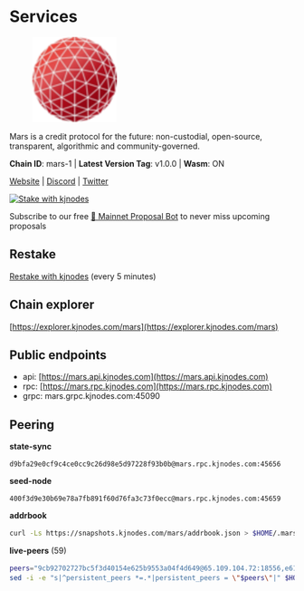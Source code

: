 # Services

<figure><img src="https://raw.githubusercontent.com/kj89/cosmos-images/main/logos/mars.png" width="150" alt=""><figcaption></figcaption></figure>

Mars is a credit protocol for the future: non-custodial,  open-source, transparent, algorithmic and community-governed.

**Chain ID**: mars-1 | **Latest Version Tag**: v1.0.0 | **Wasm**: ON

[Website](https://marsprotocol.io) | [Discord](https://discord.gg/marsprotocol) | [Twitter](https://twitter.com/mars_protocol)

[![Stake with kjnodes](https://i.ibb.co/cr44Q8j/button-stake-with-kjnodes.png)](https://restake.app/mars/marsvaloper1p9t4gr40rnpdwqacxgcqp7ffrfw908nu020g4n)

Subscribe to our free [🤖 Mainnet Proposal Bot](https://t.me/kjnodes_proposal_bot) to never miss upcoming proposals

## Restake

[Restake with kjnodes](https://restake.app/mars/marsvaloper1p9t4gr40rnpdwqacxgcqp7ffrfw908nu020g4n) (every 5 minutes)
## Chain explorer
[https://explorer.kjnodes.com/mars](https://explorer.kjnodes.com/mars)

## Public endpoints

* api: [https://mars.api.kjnodes.com](https://mars.api.kjnodes.com)
* rpc: [https://mars.rpc.kjnodes.com](https://mars.rpc.kjnodes.com)
* grpc: mars.grpc.kjnodes.com:45090

## Peering

**state-sync**

```text
d9bfa29e0cf9c4ce0cc9c26d98e5d97228f93b0b@mars.rpc.kjnodes.com:45656
```

**seed-node**

```text
400f3d9e30b69e78a7fb891f60d76fa3c73f0ecc@mars.rpc.kjnodes.com:45659
```

**addrbook**
```bash
curl -Ls https://snapshots.kjnodes.com/mars/addrbook.json > $HOME/.mars/config/addrbook.json
```

**live-peers** (59)
```bash
peers="9cb92702727bc5f3d40154e625b9553a04f4d649@65.109.104.72:18556,e61f11c5b03400d3a99c066f951ed0888a2b64af@65.108.238.103:18556,ebc272824924ea1a27ea3183dd0b9ba713494f83@185.16.39.158:27056,c0e6bf4193accabc14171ce163e704dcec5ea5df@51.91.215.170:36095,1616af7456f519a0f2360adcad45d4bb9d39c92d@146.59.85.222:26656,04c687dea43de3f30df5672b30b061789a0cf8e8@144.202.72.17:26606,c46be592341987eae20ac681cb08d2abcc02ab9a@137.74.4.20:2000,73be725377cc966d8da48f751085de4d1581b391@185.242.112.32:27651,7583038c5f21ef6ddb60692469cfd80c97dd585d@88.218.224.126:26656,59bb909c57664fafe88bf1b6924769c15a769ba4@65.108.125.236:3000,be7d56127ef887d095b2f55f09be5fee1969d922@146.59.52.48:18095,8bdf870e0eece71e1a09a80f5995d6d5e830c763@65.109.106.169:26656,d2a2c21754be65ad4a4f1de1f6163f681a6e8af8@192.99.44.79:18556,76969af1bccdd4dcc511741b171c3d4ccb837ba6@146.59.85.223:18556,84f821d36d45cc0cdaa4ff05297e888bb0d9de8f@85.237.193.111:26656,b59f49f6388c59485491eeb256bc37e861ddd158@84.46.255.254:7240,ef7c6b0f2ddfcef34a7f36681eaa8159be83b71f@178.128.28.236:26656,7f4be5f7db9b920e965197b65974f0e1e64749e4@144.126.128.128:26656,02af6ac6bc2b3c826fe6d8a2b576d417df93ec7c@35.90.134.158:30656,6b16855f89284da99b5637b93dada66c00430a33@51.91.219.141:30003,5cca5f393305a780d63fc201818cd33229bba8ab@135.148.100.117:36656,a7d96dc929824613315dcc1c90fee119f28cc51f@169.155.168.235:26656,62246c0c33a1a5a9f0fb4b40ab45db39cab5c44f@165.22.199.234:26130,7bcc2e490b6aa2536d68de0881cba2ee7134840c@139.59.8.48:26130,d0dbb50a474888b8bed04bf8a23ac6b8bae443ee@5.79.79.80:18095,52f792239ee6098457ecf1ff7402cd0b2529cea1@178.62.12.19:26656,969af6a39a0f7e8a17b92d90888360ad92248626@65.108.132.107:2000,c3763808d3ed05c475b8a31cdd97fc522c088f4f@162.55.245.149:12020,d933a425e567c28b4695acbbf0d6cfa6c68cf0c5@65.108.72.156:26656,be494851610016cff8853796a99c3ad46d8d1b5b@65.108.76.242:36095,905157b5cc774bb0ebbc79c040bead1adf5df58b@131.153.203.225:26656,f301f4ba2c863573c093bcd9fa68f2b1060bcae3@142.44.240.156:26656,70d66b811226f7c6780feb394f00a52ffb037dc3@212.95.51.70:26656,a57468bf54407d75dee78b0cb6612805c4ac83e1@45.85.147.42:13656,918041a30cfbf00e3bcff76faaceb3ccc3fe5032@162.19.89.8:18556,471518432477e31ea348af246c0b54095d41352c@169.155.47.57:26656,6cceba286b498d4a1931f85e35ea0fa433373057@134.65.195.230:26656,ec6ca9bf7efb2f9d23631c07fed4eb0f45c9758a@45.141.122.178:26656,04bd5d9511f40dd4bec23cc261d7838d9f8326cf@213.32.24.201:26656,9c0c747a44919d645f74354fbe095337630b9eee@37.252.184.228:26656,4a10096e178d36c5d6a6ad8adb2f17f4e6667671@51.159.214.226:33003,2b3f62666b7df1ed298e7bd7e2d2cfa8ba067c44@194.163.160.1:18556,c3c99a66c4c1d00e9ea32864b6a506fb20ab6525@46.4.11.118:26656,d10e5704f3c8e9dd6ef42445e4b88bb57d0a8289@65.108.8.247:18556,b212d5740b2e11e54f56b072dc13b6134650cfb5@169.155.44.167:26656,89757803f40da51678451735445ad40d5b15e059@169.155.44.75:26656,d3fa94d8c4963f87f7d3b77e1dba8be1e03f780a@107.181.236.98:26656,86baedb502883a67947c84f62f3b6b89fc630988@107.155.81.98:26656,9e7f28b8c0ac9d8d17bb17a390421d540a29eb3f@154.26.158.158:18556,f6eddb5f6ef49a1a2007e586da4755b2b2081b3d@51.89.6.150:20656,120a44a50f702717c259319caa2447c77621865f@3.39.103.198:26656,b88814bddfccd85289d7201bfd6fc6c4b3342ab2@178.162.165.193:36095,5ffee90e41903f6fba29dc75446d536a02d626fe@65.108.232.150:18095,ca5a76c51bbbc57f839e6ed08953d3926eaa6e5b@34.107.88.136:26656,6cbdee8a3fd9dc83b8296275c96e5372dbc3b143@148.113.159.123:26656,d9bfa29e0cf9c4ce0cc9c26d98e5d97228f93b0b@65.109.88.38:45656,a92f83e8def4e1e003f2d7d97c3c1ac0f6ee9524@141.94.199.25:7005,436baf65a7e0e79c2c5453798ae72e71213ec502@18.216.221.25:26656,ade4d8bc8cbe014af6ebdf3cb7b1e9ad36f412c0@135.181.5.219:18556"
sed -i -e "s|^persistent_peers *=.*|persistent_peers = \"$peers\"|" $HOME/.mars/config/config.toml
```
